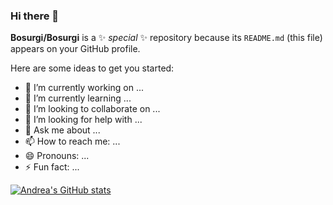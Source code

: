 ### Hi there 👋

**Bosurgi/Bosurgi** is a ✨ _special_ ✨ repository because its `README.md` (this file) appears on your GitHub profile.

Here are some ideas to get you started:

- 🔭 I’m currently working on ...
- 🌱 I’m currently learning ...
- 👯 I’m looking to collaborate on ...
- 🤔 I’m looking for help with ...
- 💬 Ask me about ...
- 📫 How to reach me: ...
- 😄 Pronouns: ...
- ⚡ Fun fact: ...

[![Andrea's GitHub stats](https://github-readme-stats.vercel.app/api?username=bosurgi&hide=issues&count_private=true&show_icons=true&theme=chartreuse-dark&hide_border=true)](https://github.com/Bosurgi/Bosurgi/edit/main/README.md)
